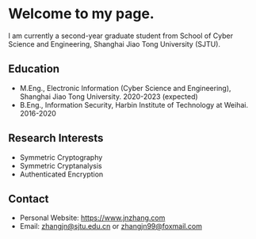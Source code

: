 # Welcome to my page.
I am currently a second-year graduate student from School of Cyber Science and Engineering, Shanghai Jiao Tong University (SJTU).

## Education
- M.Eng., Electronic Information (Cyber Science and Engineering), Shanghai Jiao Tong University. 2020-2023 (expected) 
- B.Eng., Information Security, Harbin Institute of Technology at Weihai. 2016-2020

## Research Interests
- Symmetric Cryptography
- Symmetric Cryptanalysis
- Authenticated Encryption

## Contact
- Personal Website: <https://www.jnzhang.com>
- Email: <zhangjn@sjtu.edu.cn> or <zhangjn99@foxmail.com>

